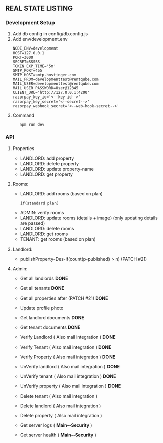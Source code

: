 ## REAL STATE LISTING

### Development Setup
1) Add db config in config/db.config.js
2) Add env/development.env
   ```
   NODE_ENV=development
   HOST=127.0.0.1
   PORT=3000
   SECRET=SSSSS
   TOKEN_EXP_TIME='5m'
   SMTP_PORT=465
   SMTP_HOST=smtp.hostinger.com
   MAIL_FROM=developmenttest@rentqube.com
   MAIL_USER=developmenttest@rentqube.com
   MAIL_USER_PASSWORD=User@12345
   CLIENT_URL='http://127.0.0.1:4200'
   razorpay_key_id='<--key-id-->'
   razorpay_key_secret='<--secret-->'
   razorpay_webhook_secret='<--web-hook-secret-->'
   ```
3) Command
   ```bash
      npm run dev
   ```

### API

1) Properties
   - LANDLORD: add property
   - LANDLORD: delete property
   - LANDLORD: update property-name
   - LANDLORD: get property

2) Rooms:
   - LANDLORD: add rooms (based on plan)
      ```
      if(standard plan)
      ```
   - ADMIN: verify rooms
   - LANDLORD: update rooms (details + image) (only updating details are passed)
   - LANDLORD: delete rooms
   - LANDLORD: get rooms
   - TENANT: get rooms (based on plan)

3) Landlord:
   - publishProperty-Des-if(count(p-published) > n) (PATCH #21)
   
4) Admin:
   - Get all landlords **DONE**
   - Get all tenants **DONE**
   - Get all properties after (PATCH #21) **DONE**

   - Update profile photo

   - Get landlord documents **DONE**
   - Get tenant documents **DONE**

   - Verify Landlord ( Also mail integration ) **DONE**
   - Verify Tenant  ( Also mail integration ) **DONE**
   - Verify Property  ( Also mail integration ) **DONE**

   - UnVerify landlord ( Also mail integration ) **DONE**
   - UnVerify tenant ( Also mail integration ) **DONE**
   - UnVerify property ( Also mail integration ) **DONE**

   - Delete tenant ( Also mail integration ) 
   - Delete landlord ( Also mail integration ) 

   - Delete property ( Also mail integration )

   - Get server logs ( **Main--Security** )
   - Get server health ( **Main--Security** )